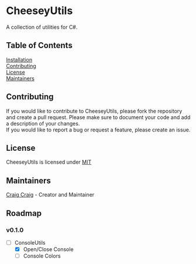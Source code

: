 # CheeseyUtils
A collection of utilities for C#.

## Table of Contents
[Installation](#installation)<br>
[Contributing](#contributing)<br>
[License](#license)<br>
[Maintainers](#maintainers)<br>

## Contributing
If you would like to contribute to CheeseyUtils, please fork the repository and create a pull request. Please make sure to document your code and add a description of your changes.<br>
If you would like to report a bug or request a feature, please create an issue.<br>

## License
CheeseyUtils is licensed under [MIT](LICENSE)

## Maintainers
[Craig Craig](https://github.com/CraigCraig) - Creator and Maintainer

## Roadmap
### v0.1.0
- [ ] ConsoleUtils
    - [X] Open/Close Console
    - [ ] Console Colors